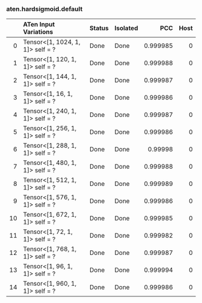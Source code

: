 ### aten.hardsigmoid.default
|    | ATen Input Variations            | Status   | Isolated   |      PCC |   Host |
|---:|:---------------------------------|:---------|:-----------|---------:|-------:|
|  0 | Tensor<[1, 1024, 1, 1]> self = ? | Done     | Done       | 0.999985 |      0 |
|  1 | Tensor<[1, 120, 1, 1]> self = ?  | Done     | Done       | 0.999988 |      0 |
|  2 | Tensor<[1, 144, 1, 1]> self = ?  | Done     | Done       | 0.999987 |      0 |
|  3 | Tensor<[1, 16, 1, 1]> self = ?   | Done     | Done       | 0.999986 |      0 |
|  4 | Tensor<[1, 240, 1, 1]> self = ?  | Done     | Done       | 0.999987 |      0 |
|  5 | Tensor<[1, 256, 1, 1]> self = ?  | Done     | Done       | 0.999986 |      0 |
|  6 | Tensor<[1, 288, 1, 1]> self = ?  | Done     | Done       | 0.99998  |      0 |
|  7 | Tensor<[1, 480, 1, 1]> self = ?  | Done     | Done       | 0.999988 |      0 |
|  8 | Tensor<[1, 512, 1, 1]> self = ?  | Done     | Done       | 0.999989 |      0 |
|  9 | Tensor<[1, 576, 1, 1]> self = ?  | Done     | Done       | 0.999986 |      0 |
| 10 | Tensor<[1, 672, 1, 1]> self = ?  | Done     | Done       | 0.999985 |      0 |
| 11 | Tensor<[1, 72, 1, 1]> self = ?   | Done     | Done       | 0.999982 |      0 |
| 12 | Tensor<[1, 768, 1, 1]> self = ?  | Done     | Done       | 0.999987 |      0 |
| 13 | Tensor<[1, 96, 1, 1]> self = ?   | Done     | Done       | 0.999994 |      0 |
| 14 | Tensor<[1, 960, 1, 1]> self = ?  | Done     | Done       | 0.999986 |      0 |

